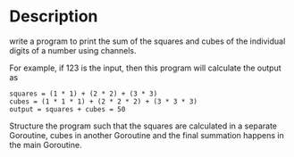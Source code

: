 # Description
 write a program to print the sum of the squares and cubes of the individual digits of a number using channels.

For example, if 123 is the input, then this program will calculate the output as

```
squares = (1 * 1) + (2 * 2) + (3 * 3)
cubes = (1 * 1 * 1) + (2 * 2 * 2) + (3 * 3 * 3)
output = squares + cubes = 50
```

 Structure the program such that the squares are calculated in a separate Goroutine, cubes in another Goroutine and the final summation happens in the main Goroutine.
